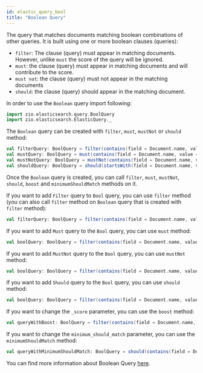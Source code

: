 ```yaml
---
id: elastic_query_bool
title: "Boolean Query"
---
```


The query that matches documents matching boolean combinations of other queries. It is built using one or more boolean clauses (queries):
- `filter`: The clause (query) must appear in matching documents. However, unlike `must` the score of the query will be ignored.
- `must`: the clause (query) must appear in matching documents and will contribute to the score.
- `must not`: the clause (query) must not appear in the matching documents
- `should`: the clause (query) should appear in the matching document.

In order to use the `Boolean` query import following:
```scala
import zio.elasticsearch.query.BoolQuery
import zio.elasticsearch.ElasticQuery._
```

The `Boolean` query can be created with `filter`, `must`, `mustNot` or `should` method:
```scala
val filterQuery: BoolQuery = filter(contains(field = Document.name, value = "a"), startsWith(field = Document.id, value = "b"))
val mustQuery: BoolQuery = must(contains(field = Document.name, value = "a"), startsWith(field = Document.id, value = "b"))
val mustNotQuery: BoolQuery = mustNot(contains(field = Document.name, value = "a"))
val shouldQuery: BoolQuery = should(startsWith(field = Document.name, value = "a"))
```

Once the `Boolean` query is created, you can call `filter`, `must`, `mustNot`, `should`, `boost` and `minimumShouldMatch` methods on it.

If you want to add `Filter` query to `Bool` query, you can use `filter` method (you can also call `filter` method on `Boolean` query that is created with `filter` method):
```scala
val filterQuery: BoolQuery = filter(contains(field = Document.name, value = "a")).filter(contains(field = Document.name, value = "c"))
```

If you want to add `Must` query to the `Bool` query, you can use `must` method:
```scala
val boolQuery: BoolQuery = filter(contains(field = Document.name, value = "a")).must(contains(field = Document.name, value = "c"))
```

If you want to add `MustNot` query to the `Bool` query, you can use `mustNot` method:
```scala
val boolQuery: BoolQuery = filter(contains(field = Document.name, value = "a")).mustNot(contains(field = Document.name, value = "c"))
```

If you want to add `Should` query to the `Bool` query, you can use `should` method:
```scala
val boolQuery: BoolQuery = filter(contains(field = Document.name, value = "a")).should(contains(field = Document.name, value = "c"))
```

If you want to change the `_score` parameter, you can use the `boost` method:
```scala
val queryWithBoost: BoolQuery = filter(contains(field = Document.name, value = "a")).boost(1.2)
```

If you want to change the `minimum_should_match` parameter, you can use the `minimumShouldMatch` method:
```scala
val queryWithMinimumShouldMatch: BoolQuery = should(contains(field = Document.name, value = "a")).minimumShouldMatch(2)
```

You can find more information about Boolean Query [here](https://www.elastic.co/guide/en/elasticsearch/reference/7.17/query-dsl-bool-query.html).
